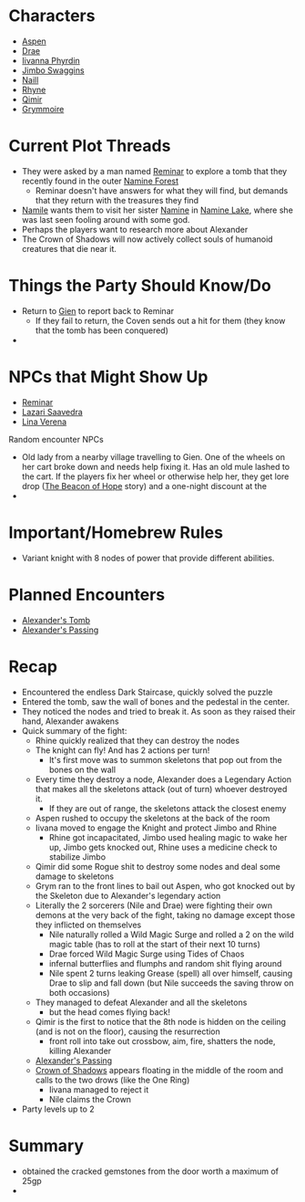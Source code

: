 # Characters
- [Aspen](Dungeons%20and%20Dragons/1.%20Players/Aspen.md)
- [Drae](Dungeons%20and%20Dragons/1.%20Players/Drae.md)
- [Iivanna Phyrdin](Dungeons%20and%20Dragons/1.%20Players/Iivanna%20Phyrdin.md)
- [Jimbo Swaggins](Dungeons%20and%20Dragons/1.%20Players/Jimbo%20Swaggins.md)
- [Naill](Dungeons%20and%20Dragons/1.%20Players/Arannis%20Naillo%20(Naill).md)
- [Rhyne](Dungeons%20and%20Dragons/1.%20Players/Rhyne.md)
- [Qimir](Dungeons%20and%20Dragons/1.%20Players/Qimir.md)
- [Grymmoire](Dungeons%20and%20Dragons/1.%20Players/Grymmoire.md)

# Current Plot Threads
- They were asked by a man named [Reminar](Dungeons%20and%20Dragons/4.%20Characters/Eradawn%20Rebellion/Coven/Reminar.md) to explore a tomb that they recently found in the outer [Namine Forest](Dungeons%20and%20Dragons/5.%20Locations/Points%20of%20Interest/Namine%20Forest.md)
	- Reminar doesn't have answers for what they will find, but demands that they return with the treasures they find
- [Namile](Namile) wants them to visit her sister [Namine](Namine) in [Namine Lake](Dungeons%20and%20Dragons/5.%20Locations/Points%20of%20Interest/Namine%20Lake.md), where she was last seen fooling around with some god.
- Perhaps the players want to research more about Alexander
- The Crown of Shadows will now actively collect souls of humanoid creatures that die near it.

# Things the Party Should Know/Do
- Return to [Gien](Dungeons%20and%20Dragons/5.%20Locations/Agnor/Gien.md) to report back to Reminar
	- If they fail to return, the Coven sends out a hit for them (they know that the tomb has been conquered)
- 

# NPCs that Might Show Up
- [Reminar](Dungeons%20and%20Dragons/4.%20Characters/Eradawn%20Rebellion/Coven/Reminar.md)
- [Lazari Saavedra](Lazari%20Saavedra)
- [Lina Verena](Dungeons%20and%20Dragons/4.%20Characters/Milin%20Prime/Lina%20Verena.md)

Random encounter NPCs
- Old lady from a nearby village travelling to Gien. One of the wheels on her cart broke down and needs help fixing it. Has an old mule lashed to the cart. If the players fix her wheel or otherwise help her, they get lore drop ([The Beacon of Hope](Dungeons%20and%20Dragons/6.%20Lore/Stories/The%20Beacon%20of%20Hope.md) story) and a one-night discount at the [](Gien%20Encounters#####Gloria's%20Embrace%20Inn|Gloria's%20Embrace%20Inn)
- 

# Important/Homebrew Rules
- Variant knight with 8 nodes of power that provide different abilities.

# Planned Encounters
- [Alexander's Tomb](Alexander's%20Tomb)
- [Alexander's Passing](Dungeons%20and%20Dragons/6.%20Lore/Recent%20History/Alexander's%20Passing.md)

# Recap
-  Encountered the endless Dark Staircase, quickly solved the puzzle
- Entered the tomb, saw the wall of bones and the pedestal in the center.
- They noticed the nodes and tried to break it. As soon as they raised their hand, Alexander awakens
- Quick summary of the fight:
	- Rhine quickly realized that they can destroy the nodes
	- The knight can fly! And has 2 actions per turn!
		- It's first move was to summon skeletons that pop out from the bones on the wall
	- Every time they destroy a node, Alexander does a Legendary Action that makes all the skeletons attack (out of turn) whoever destroyed it.
		- If they are out of range, the skeletons attack the closest enemy
	- Aspen rushed to occupy the skeletons at the back of the room
	- Iivana moved to engage the Knight and protect Jimbo and Rhine
		- Rhine got incapacitated, Jimbo used healing magic to wake her up, Jimbo gets knocked out, Rhine uses a medicine check to stabilize Jimbo
	- Qimir did some Rogue shit to destroy some nodes and deal some damage to skeletons
	- Grym ran to the front lines to bail out Aspen, who got knocked out by the Skeleton due to Alexander's legendary action
	- Literally the 2 sorcerers (Nile and Drae) were fighting their own demons at the very back of the fight, taking no damage except those they inflicted on themselves
		- Nile naturally rolled a Wild Magic Surge and rolled a 2 on the wild magic table (has to roll at the start of their next 10 turns)
		- Drae forced Wild Magic Surge using Tides of Chaos
		- infernal butterflies and flumphs and random shit flying around
		- Nile spent 2 turns leaking Grease (spell) all over himself, causing Drae to slip and fall down (but Nile succeeds the saving throw on both occasions)
	- They managed to defeat Alexander and all the skeletons
		- but the head comes flying back!
	- Qimir is the first to notice that the 8th node is hidden on the ceiling (and is not on the floor), causing the resurrection
		- front roll into take out crossbow, aim, fire, shatters the node, killing Alexander
	- [Alexander's Passing](Dungeons%20and%20Dragons/6.%20Lore/Recent%20History/Alexander's%20Passing.md) 
	- [Crown of Shadows](Dungeons%20and%20Dragons/8.%20Items/Artifacts%20of%20the%20Shadow%20Queen/Crown%20of%20Shadows.md) appears floating in the middle of the room and calls to the two drows (like the One Ring)
		- Iivana managed to reject it
		- Nile claims the Crown
- Party levels up to 2


# Summary
- obtained the cracked gemstones from the door worth a maximum of 25gp
- 